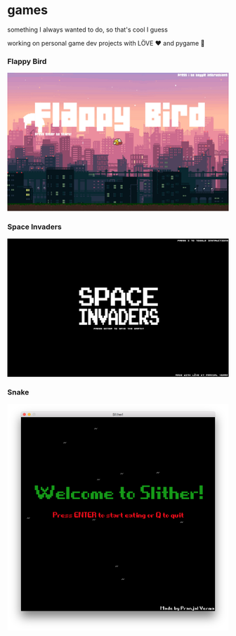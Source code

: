 # games
something I always wanted to do, so that's cool I guess

working on personal game dev projects with LÖVE ♥️ and pygame 🐍

### Flappy Bird

![Flappy Bird](https://github.com/pranjalverma/games/blob/master/Flappy%20Bird/flappy.love/Screenshots/title.png)

### Space Invaders

![Space Invaders](https://github.com/pranjalverma/games/blob/master/Space%20Invaders/space%20invaders.love/Screenshots/Intro%20Screen.png)

### Snake

![Snake](https://github.com/pranjalverma/games/blob/master/Classic%20Snake/Screenshots/Intro%20Screen.png)
